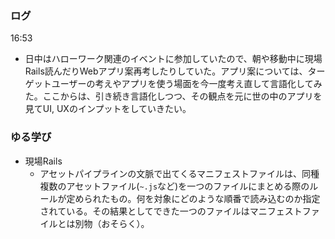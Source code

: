 ### ログ
16:53  
- 日中はハローワーク関連のイベントに参加していたので、朝や移動中に現場Rails読んだりWebアプリ案再考したりしていた。アプリ案については、ターゲットユーザーの考えやアプリを使う場面を今一度考え直して言語化してみた。ここからは、引き続き言語化しつつ、その観点を元に世の中のアプリを見てUI, UXのインプットをしていきたい。  

### ゆる学び
- 現場Rails  
  - アセットパイプラインの文脈で出てくるマニフェストファイルは、同種複数のアセットファイル(`~.js`など)を一つのファイルにまとめる際のルールが定められたもの。何を対象にどのような順番で読み込むのか指定されている。その結果としてできた一つのファイルはマニフェストファイルとは別物（おそらく）。
